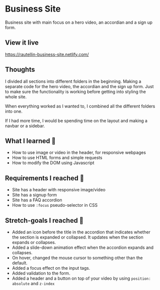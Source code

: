 # Business Site

Business site with main focus on a hero video, an accordian and a sign up form.

## View it live

https://rautellin-business-site.netlify.com/

## Thoughts

I divided all sections into different folders in the beginning. Making a separate code for the hero video, the accordian and the sign up form. Just to make sure the functionality is working before getting into styling the whole site. 

When everything worked as I wanted to, I combined all the different folders into one. 

If I had more time, I would be spending time on the layout and making a navbar or a sidebar.

## What I learned 🧠

* How to use image or video in the header, for responsive webpages
* How to use HTML forms and simple requests
* How to modify the DOM using Javascript

## Requirements I reached 🧪

* Site has a header with responsive image/video
* Site has a signup form
* Site has a FAQ accordion
* How to use `:focus` pseudo-selector in CSS

## Stretch-goals I reached 🧘

* Added an icon before the title in the accordion that indicates whether the section is expanded or collapsed. It updates when the section expands or collapses.
* Added a slide-down animation effect when the accordion expands and collapses.
* On hover, changed the mouse cursor to something other than the default.
* Added a focus effect on the input tags.
* Added validation to the form.
* Added a header and a button on top of your video by using `position: absolute` and `z-index` 

